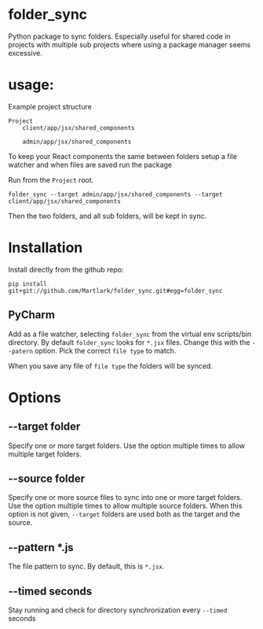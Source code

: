 folder_sync
===========

Python package to sync folders.  Especially useful for shared code
in projects with multiple sub projects where using a package manager
seems excessive.

usage:
======

Example project structure
    
    Project
        client/app/jsx/shared_components
    
        admin/app/jsx/shared_components
    
To keep your React components the same between folders setup a file watcher
and when files are saved run the package

Run from the `Project` root.

    folder_sync --target admin/app/jsx/shared_components --target client/app/jsx/shared_components

Then the two folders, and all sub folders, will be kept in sync.

Installation
============

Install directly from the github repo:

    pip install git+git://github.com/Martlark/folder_sync.git#egg=folder_sync

PyCharm
-------

Add as a file watcher, selecting `folder_sync` from the virtual env scripts/bin
directory.  By default `folder_sync` looks for `*.jsx` files.  Change this
with the `--patern` option.  Pick the correct `file type` to match.

When you save any file of `file type` the folders will be synced.

Options
=======

--target folder
---------------

Specify one or more target folders.
Use the option multiple times to allow multiple target folders.

--source folder
---------------

Specify one or more source files to sync into one or more target folders.
Use the option multiple times to allow multiple source folders.  When this
option is not given, `--target` folders are used both as the target and the 
source.

--pattern *.js
--------------

The file pattern to sync.  By default, this is `*.jsx`.

--timed seconds
---------------

Stay running and check for directory synchronization every `--timed` seconds
